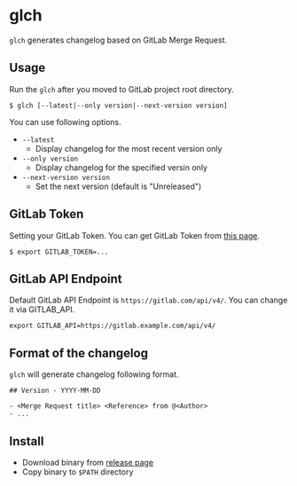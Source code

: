 # glch

`glch` generates changelog based on GitLab Merge Request.


## Usage

Run the `glch` after you moved to GitLab project root directory.

```
$ glch [--latest|--only version|--next-version version]
```

You can use following options.

- `--latest`
    - Display changelog for the most recent version only
- `--only version`
    - Display changelog for the specified versin only
- `--next-version version`
    - Set the next version (default is "Unreleased")


## GitLab Token

Setting your GitLab Token. You can get GitLab Token from [this page](https://gitlab.com/profile/personal_access_tokens).

```
$ export GITLAB_TOKEN=...
```


## GitLab API Endpoint

Default GitLab API Endpoint is `https://gitlab.com/api/v4/`. You can change it via GITLAB_API.

```
export GITLAB_API=https://gitlab.example.com/api/v4/
```


## Format of the changelog

`glch` will generate changelog following format.

```
## Version - YYYY-MM-DD

- <Merge Request title> <Reference> from @<Author>
- ...
```


## Install

- Download binary from [release page](https://github.com/shiimaxx/glch/releases)
- Copy binary to `$PATH` directory
